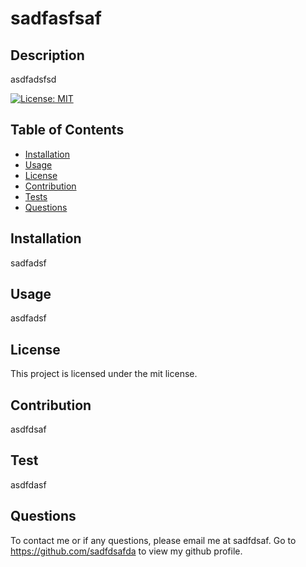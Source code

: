 
# sadfasfsaf

## Description
asdfadsfsd

[![License: MIT](https://img.shields.io/badge/License-MIT-yellow.svg)](https://opensource.org/licenses/MIT)
 
## Table of Contents 
* [Installation](#installation)
* [Usage](#usage)
* [License](#license)
* [Contribution](#contribution)
* [Tests](#test)
* [Questions](#questions)
    
## Installation
    
sadfadsf
## Usage 
    
asdfadsf
    
## License
This project is licensed under the mit license.
    
## Contribution 
    
asdfdsaf    
## Test 
    
asdfdasf   

## Questions
To contact me or if any questions, please email me at sadfdsaf.
Go to https://github.com/sadfdsafda to view my github profile.    
